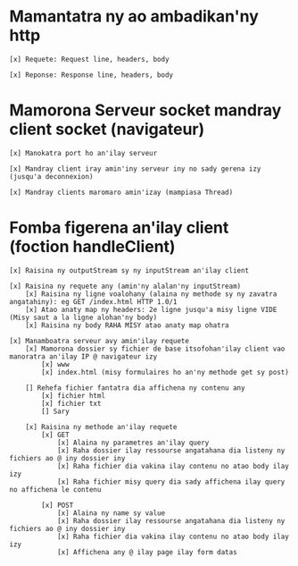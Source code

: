 # Mamantatra ny ao ambadikan'ny http
    [x] Requete: Request line, headers, body

    [x] Reponse: Response line, headers, body

# Mamorona Serveur socket mandray client socket (navigateur)
    [x] Manokatra port ho an'ilay serveur

    [x] Mandray client iray amin'iny serveur iny no sady gerena izy (jusqu'a deconnexion)

    [x] Mandray clients maromaro amin'izay (mampiasa Thread)

# Fomba figerena an'ilay client (foction handleClient)
    [x] Raisina ny outputStream sy ny inputStream an'ilay client

    [x] Raisina ny requete any (amin'ny alalan'ny inputStream)
        [x] Raisina ny ligne voalohany (alaina ny methode sy ny zavatra angatahiny): eg GET /index.html HTTP 1.0/1       
        [x] Atao anaty map ny headers: 2e ligne jusqu'a misy ligne VIDE (Misy saut a la ligne alohan'ny body)
        [x] Raisina ny body RAHA MISY atao anaty map ohatra

    [x] Manamboatra serveur avy amin'ilay requete
        [x] Mamorona dossier sy fichier de base itsofohan'ilay client vao manoratra an'ilay IP @ navigateur izy
            [x] www
            [x] index.html (misy formulaires ho an'ny methode get sy post)

        [] Rehefa fichier fantatra dia affichena ny contenu any
            [x] fichier html
            [x] fichier txt
            [] Sary 

        [x] Raisina ny methode an'ilay requete 
            [x] GET
                [x] Alaina ny parametres an'ilay query 
                [x] Raha dossier ilay ressourse angatahana dia listeny ny fichiers ao @ iny dossier iny
                [x] Raha fichier dia vakina ilay contenu no atao body ilay izy
                [x] Raha fichier misy query dia sady affichena ilay query no affichena le contenu 

            [x] POST
                [x] Alaina ny name sy value
                [x] Raha dossier ilay ressourse angatahana dia listeny ny fichiers ao @ iny dossier iny
                [x] Raha fichier dia vakina ilay contenu no atao body ilay izy
                [x] Affichena any @ ilay page ilay form datas
